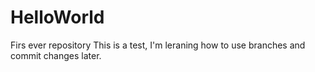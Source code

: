 # HelloWorld
Firs ever repository
This is a test, I'm leraning how to use branches and commit changes later.
